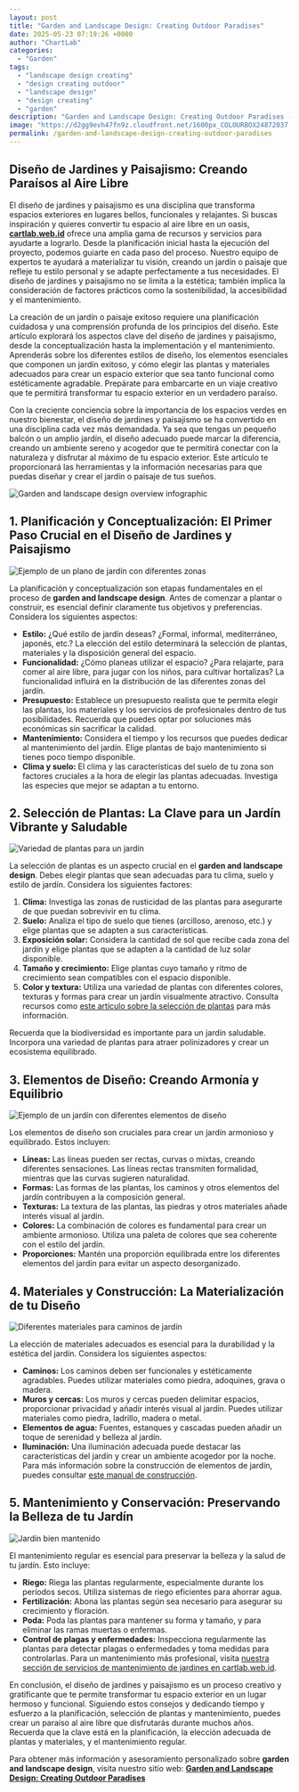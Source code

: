 ```yaml
---
layout: post
title: "Garden and Landscape Design: Creating Outdoor Paradises"
date: 2025-05-23 07:19:26 +0000
author: "ChartLab"
categories:
  - "Garden"
tags:
  - "landscape design creating"
  - "design creating outdoor"
  - "landscape design"
  - "design creating"
  - "garden"
description: "Garden and Landscape Design: Creating Outdoor Paradises - Complete guide and comprehensive analysis"
image: "https://d2gg9evh47fn9z.cloudfront.net/1600px_COLOURBOX24872037.jpg"
permalink: /garden-and-landscape-design-creating-outdoor-paradises
---
```


## Diseño de Jardines y Paisajismo: Creando Paraísos al Aire Libre

<!--more-->

El diseño de jardines y paisajismo es una disciplina que transforma espacios exteriores en lugares bellos, funcionales y relajantes.  Si buscas inspiración y quieres convertir tu espacio al aire libre en un oasis,  [**cartlab.web.id**](https://cartlab.web.id) ofrece una amplia gama de recursos y servicios para ayudarte a lograrlo. Desde la planificación inicial hasta la ejecución del proyecto, podemos guiarte en cada paso del proceso.  Nuestro equipo de expertos te ayudará a materializar tu visión, creando un jardín o paisaje que refleje tu estilo personal y se adapte perfectamente a tus necesidades.  El diseño de jardines y paisajismo no se limita a la estética; también implica la consideración de factores prácticos como la sostenibilidad, la accesibilidad y el mantenimiento.


La creación de un jardín o paisaje exitoso requiere una planificación cuidadosa y una comprensión profunda de los principios del diseño.  Este artículo explorará los aspectos clave del diseño de jardines y paisajismo, desde la conceptualización hasta la implementación y el mantenimiento.  Aprenderás sobre los diferentes estilos de diseño, los elementos esenciales que componen un jardín exitoso, y cómo elegir las plantas y materiales adecuados para crear un espacio exterior que sea tanto funcional como estéticamente agradable.  Prepárate para embarcarte en un viaje creativo que te permitirá transformar tu espacio exterior en un verdadero paraíso.


Con la creciente conciencia sobre la importancia de los espacios verdes en nuestro bienestar, el diseño de jardines y paisajismo se ha convertido en una disciplina cada vez más demandada.  Ya sea que tengas un pequeño balcón o un amplio jardín,  el diseño adecuado puede marcar la diferencia, creando un ambiente sereno y acogedor que te permitirá conectar con la naturaleza y disfrutar al máximo de tu espacio exterior.  Este artículo te proporcionará las herramientas y la información necesarias para que puedas diseñar y crear el jardín o paisaje de tus sueños.


![Garden and landscape design overview infographic](https://d2gg9evh47fn9z.cloudfront.net/1600px_COLOURBOX24872037.jpg)


## 1. Planificación y Conceptualización: El Primer Paso Crucial en el Diseño de Jardines y Paisajismo

![Ejemplo de un plano de jardín con diferentes zonas](https://static4.depositphotos.com/1007549/317/i/950/depositphotos_3174132-stock-photo-garden-design.jpg)

La planificación y conceptualización son etapas fundamentales en el proceso de **garden and landscape design**.  Antes de comenzar a plantar o construir, es esencial definir claramente tus objetivos y preferencias.  Considera los siguientes aspectos:

* **Estilo:** ¿Qué estilo de jardín deseas? ¿Formal, informal, mediterráneo, japonés, etc.?  La elección del estilo determinará la selección de plantas, materiales y la disposición general del espacio.
* **Funcionalidad:** ¿Cómo planeas utilizar el espacio? ¿Para relajarte, para comer al aire libre, para jugar con los niños, para cultivar hortalizas?  La funcionalidad influirá en la distribución de las diferentes zonas del jardín.
* **Presupuesto:**  Establece un presupuesto realista que te permita elegir las plantas, los materiales y los servicios de profesionales dentro de tus posibilidades.  Recuerda que puedes optar por soluciones más económicas sin sacrificar la calidad.
* **Mantenimiento:**  Considera el tiempo y los recursos que puedes dedicar al mantenimiento del jardín.  Elige plantas de bajo mantenimiento si tienes poco tiempo disponible.
* **Clima y suelo:**  El clima y las características del suelo de tu zona son factores cruciales a la hora de elegir las plantas adecuadas.  Investiga las especies que mejor se adaptan a tu entorno.


## 2. Selección de Plantas: La Clave para un Jardín Vibrante y Saludable

![Variedad de plantas para un jardín](https://www.consejoshogar.es/wp-content/uploads/2020/01/imagen-1.jpg)

La selección de plantas es un aspecto crucial en el **garden and landscape design**.  Debes elegir plantas que sean adecuadas para tu clima, suelo y estilo de jardín.  Considera los siguientes factores:

1. **Clima:** Investiga las zonas de rusticidad de las plantas para asegurarte de que puedan sobrevivir en tu clima.
2. **Suelo:**  Analiza el tipo de suelo que tienes (arcilloso, arenoso, etc.) y elige plantas que se adapten a sus características.
3. **Exposición solar:**  Considera la cantidad de sol que recibe cada zona del jardín y elige plantas que se adapten a la cantidad de luz solar disponible.
4. **Tamaño y crecimiento:**  Elige plantas cuyo tamaño y ritmo de crecimiento sean compatibles con el espacio disponible.
5. **Color y textura:**  Utiliza una variedad de plantas con diferentes colores, texturas y formas para crear un jardín visualmente atractivo.  Consulta recursos como [este artículo sobre la selección de plantas](https://www.rhs.org.uk/advice/choosing-plants) para más información.

Recuerda que la biodiversidad es importante para un jardín saludable.  Incorpora una variedad de plantas para atraer polinizadores y crear un ecosistema equilibrado.


## 3. Elementos de Diseño: Creando Armonía y Equilibrio

![Ejemplo de un jardín con diferentes elementos de diseño](https://www.gardendesign.com/pictures/images/1000x669Exact_0x0/site_3/the-cloisters-garden-ny-garden-design_18610.jpg)

Los elementos de diseño son cruciales para crear un jardín armonioso y equilibrado.  Estos incluyen:

* **Líneas:** Las líneas pueden ser rectas, curvas o mixtas, creando diferentes sensaciones.  Las líneas rectas transmiten formalidad, mientras que las curvas sugieren naturalidad.
* **Formas:** Las formas de las plantas, los caminos y otros elementos del jardín contribuyen a la composición general.
* **Texturas:** La textura de las plantas, las piedras y otros materiales añade interés visual al jardín.
* **Colores:** La combinación de colores es fundamental para crear un ambiente armonioso.  Utiliza una paleta de colores que sea coherente con el estilo del jardín.
* **Proporciones:**  Mantén una proporción equilibrada entre los diferentes elementos del jardín para evitar un aspecto desorganizado.


## 4. Materiales y Construcción: La Materialización de tu Diseño

![Diferentes materiales para caminos de jardín](https://blog.planreforma.com/wp-content/uploads/2016/02/blog.planreforma_tdp065-caminos-23-300x300.jpg)

La elección de materiales adecuados es esencial para la durabilidad y la estética del jardín.  Considera los siguientes aspectos:

* **Caminos:**  Los caminos deben ser funcionales y estéticamente agradables.  Puedes utilizar materiales como piedra, adoquines, grava o madera.
* **Muros y cercas:**  Los muros y cercas pueden delimitar espacios, proporcionar privacidad y añadir interés visual al jardín.  Puedes utilizar materiales como piedra, ladrillo, madera o metal.
* **Elementos de agua:**  Fuentes, estanques y cascadas pueden añadir un toque de serenidad y belleza al jardín.
* **Iluminación:**  Una iluminación adecuada puede destacar las características del jardín y crear un ambiente acogedor por la noche.
  Para más información sobre la construcción de elementos de jardín, puedes consultar [este manual de construcción](https://www.familyhandyman.com/landscaping/).


## 5. Mantenimiento y Conservación: Preservando la Belleza de tu Jardín

![ Jardín bien mantenido](https://5.imimg.com/data5/SELLER/Default/2024/2/391154585/WR/OG/MQ/86802223/landscape-garden-designing-service-500x500.jpg)

El mantenimiento regular es esencial para preservar la belleza y la salud de tu jardín.  Esto incluye:

* **Riego:**  Riega las plantas regularmente, especialmente durante los períodos secos.  Utiliza sistemas de riego eficientes para ahorrar agua.
* **Fertilización:**  Abona las plantas según sea necesario para asegurar su crecimiento y floración.
* **Poda:**  Poda las plantas para mantener su forma y tamaño, y para eliminar las ramas muertas o enfermas.
* **Control de plagas y enfermedades:**  Inspecciona regularmente las plantas para detectar plagas o enfermedades y toma medidas para controlarlas.  Para un mantenimiento más profesional, visita [nuestra sección de servicios de mantenimiento de jardines en cartlab.web.id](cartlab.web.id/servicios-de-mantenimiento).


En conclusión, el diseño de jardines y paisajismo es un proceso creativo y gratificante que te permite transformar tu espacio exterior en un lugar hermoso y funcional.  Siguiendo estos consejos y dedicando tiempo y esfuerzo a la planificación, selección de plantas y mantenimiento, puedes crear un paraíso al aire libre que disfrutarás durante muchos años.  Recuerda que la clave está en la planificación, la elección adecuada de plantas y materiales, y el mantenimiento regular.


Para obtener más información y asesoramiento personalizado sobre **garden and landscape design**, visita nuestro sitio web: [**Garden and Landscape Design: Creating Outdoor Paradises**](cartlab.web.id/garden-and-landscape-design-creating-outdoor-paradises)
